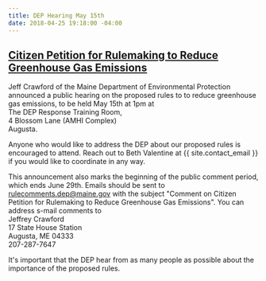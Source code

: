 ```yaml
---
title: DEP Hearing May 15th
date: 2018-04-25 19:18:00 -04:00
---
```


## [Citizen Petition for Rulemaking to Reduce Greenhouse Gas Emissions](https://www1.maine.gov/dep/rules/index.html#794983 "The hearing announcement")

Jeff Crawford of the Maine Department of Environmental Protection announced a public hearing on the proposed rules to to reduce greenhouse gas emissions, to be held May 15th at 1pm at  
    The DEP Response Training Room,  
    4 Blossom Lane (AMHI Complex)  
    Augusta.  

Anyone who would like to address the DEP about our proposed rules is encouraged to attend. Reach out to Beth Valentine at {{ site.contact_email }} if you would like to coordinate in any way.

This announcement also marks the beginning of the public comment period, which ends June 29th. Emails should be sent to [rulecomments.dep@maine.gov](mailto:rulecomments.dep@maine.gov?subject=Comment%20on%20Citizen%20Petition%20for%20Rulemaking%20to%20Reduce%20Greenhouse%20Gas%20Emissions "MailTo link") with the subject "Comment on Citizen Petition for Rulemaking to Reduce Greenhouse Gas Emissions". You can address s-mail comments to  
    Jeffrey Crawford  
    17 State House Station  
    Augusta, ME 04333  
    207-287-7647

It's important that the DEP hear from as many people as possible about the importance of the proposed rules. 